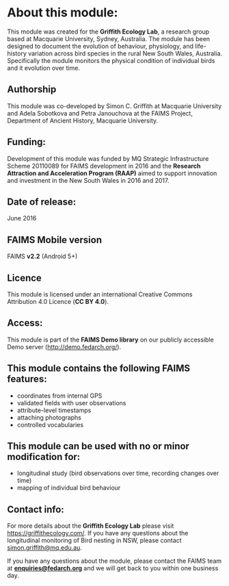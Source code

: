 # About this module:
This module was created for the **Griffith Ecology Lab**, a research group based at Macquarie University, Sydney, Australia. The module has been designed to document the evolution of behaviour, physiology, and life-history variation across bird species in the rural New South Wales, Australia. Specifically the module monitors the physical condition of individual birds and it evolution over time.

## Authorship
This module was co-developed by Simon C. Griffith at Macquarie University and Adela Sobotkova and Petra Janouchova at the FAIMS Project, Department of Ancient History, Macquarie University.

## Funding:
Development of this module was funded by MQ Strategic Infrastructure Scheme 20110089 for FAIMS development in 2016 and the **Research Attraction and Acceleration Program (RAAP)** aimed to support innovation and investment in the New South Wales in 2016 and 2017.


## Date of release:
June  2016

## FAIMS Mobile version
FAIMS **v2.2** (Android 5+)

## Licence
This module is licensed under an international Creative Commons Attribution 4.0 Licence (**CC BY 4.0**).

## Access:
This module is part of the **FAIMS Demo library** on our publicly accessible Demo server (http://demo.fedarch.org/). 

## This module contains the following FAIMS features:
* coordinates from internal GPS
* validated fields with user observations
* attribute-level timestamps
* attaching photographs
* controlled vocabularies

## This module can be used with no or minor modification for:
* longitudinal study (bird observations over time, recording changes over time)
* mapping of individual bird behaviour

## Contact info:
For more details about the **Griffith Ecology Lab** please visit https://griffithecology.com/. If you have any questions about the longitudinal monitoring of Bird nesting in NSW, please contact simon.griffith@mq.edu.au.

If you have any questions about the module, please contact the FAIMS team at **enquiries@fedarch.org** and we will get back to you within one business day.
